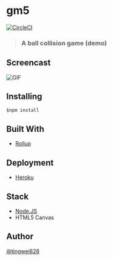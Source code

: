 # gm5

[![CircleCI](https://img.shields.io/circleci/project/github/RedSparr0w/node-csgo-parser.svg)](https://circleci.com/gh/Hackbit/nko2017-gm5/tree/master)

> ### A ball collision game (demo)

## Screencast


![GIF](https://media.giphy.com/media/l2QE6s3ISw2RUSd4A/giphy.gif)

## Installing
```
$npm install
```

## Built With
- [Rollup](https://github.com/rollup/rollup)

## Deployment
- [Heroku](https://www.heroku.com/)

## Stack
- [Node.JS](https://nodejs.org/en/)
- HTML5 Canvas

## Author
[@tingwei628](https://github.com/tingwei628)

